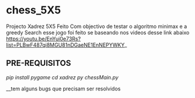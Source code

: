 # chess_5X5
Projecto Xadrez 5X5
Feito Com objectivo de testar o algoritmo minimax e a greedy Search esse jogo
foi feito se baseando nos videos desse link abaixo
https://youtu.be/EnYui0e73Rs?list=PLBwF487qi8MGU81nDGaeNE1EnNEPYWKY_
## PRE-REQUISITOS

*pip install pygame*
*cd xadrez*
*py chessMain.py*

__tem alguns bugs que precisam ser resolvidos 
